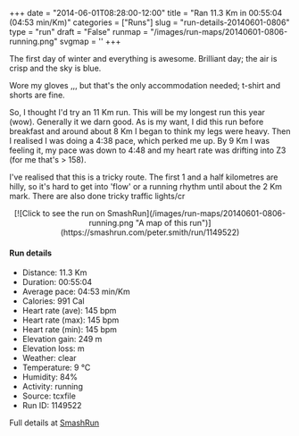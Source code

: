 +++
date = "2014-06-01T08:28:00-12:00"
title = "Ran 11.3 Km in 00:55:04 (04:53 min/Km)"
categories = ["Runs"]
slug = "run-details-20140601-0806"
type = "run"
draft = "False"
runmap = "/images/run-maps/20140601-0806-running.png"
svgmap = '<polyline points="93 13, 90 17, 95 19, 98 19, 96 23, 99 28, 95 35, 100 41, 100 45, 100 48, 99 50, 97 56, 97 62, 99 66, 100 70, 97 75, 97 80, 94 88, 93 90, 88 89, 66 84, 40 78, 20 74, 6 59, 1 54, 0 46, 0 35, 1 34, 11 33, 21 31, 45 34, 55 33, 60 31, 79 16, 82 16, 84 14, 87 12, 93 11">'
+++

The first day of winter and everything is awesome. Brilliant day; the air is crisp and the sky is blue. 

Wore my gloves ,,, but that's the only accommodation needed; t-shirt and shorts are fine. 

So, I thought I'd try an 11 Km run. This will be my longest run this year (wow). Generally it we darn good. As is my want, I did this run before breakfast and around about 8 Km I began to think my legs were heavy. Then I realised I was doing a 4:38 pace, which perked me up. By 9 Km I was feeling it, my pace was down to 4:48 and my heart rate was drifting into Z3 (for me that's > 158). 


I've realised that this is a tricky route. The first 1 and a half kilometres are hilly, so it's hard to get into 'flow' or a running rhythm until about the 2 Km mark. There are also done tricky traffic lights/cr

<!--more-->

<center>
[![Click to see the run on SmashRun](/images/run-maps/20140601-0806-running.png "A map of this run")](https://smashrun.com/peter.smith/run/1149522)
</center>

#### Run details

* Distance: 11.3 Km
* Duration: 00:55:04
* Average pace: 04:53 min/Km
* Calories: 991 Cal
* Heart rate (ave): 145 bpm
* Heart rate (max): 145 bpm
* Heart rate (min): 145 bpm
* Elevation gain: 249 m
* Elevation loss:  m
* Weather: clear
* Temperature: 9 &deg;C
* Humidity: 84%
* Activity: running
* Source: tcxfile
* Run ID: 1149522

Full details at [SmashRun](https://smashrun.com/peter.smith/run/1149522)
